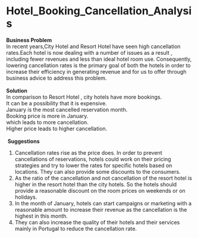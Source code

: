 # Hotel_Booking_Cancellation_Analysis
**Business Problem**<br>
In recent years,City Hotel and Resort Hotel have seen high cancellation rates.Each hotel is now dealing with a number of issues as a result , including fewer revenues and less than ideal hotel room use. Consequently, lowering cancellation rates is the primary goal of both the hotels in order to increase their efficiency in generating revenue and for us to offer through business advice to address this problem.<br>
<br>
<b>Solution</b><br>
In comparison to Resort Hotel , city hotels have more bookings.<br>
It can be a possibility that it is expensive.<br>
January is the most cancelled reservation month.<br>
Booking price is more in January.<br>
which leads to more cancellation.<br>
Higher price leads to higher cancellation.<br><br>
﻿
<strong>Suggestions</strong>
1. Cancellation rates rise as the price does. In order to prevent cancellations of reservations, hotels could work on their pricing strategies and try to lower the rates for specific hotels based on locations. They can also provide some discounts to the consumers.
2. As the ratio of the cancellation and not cancellation of the resort hotel is higher in the resort hotel than the city hotels. So the hotels should provide a reasonable discount on the room prices on weekends or on holidays.
3. In the month of January, hotels can start campaigns or marketing with a reasonable amount to increase their revenue as the cancellation is the highest in this month.
4. They can also increase the quality of their hotels and their services mainly in Portugal to reduce the cancellation rate.
